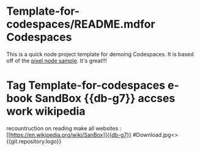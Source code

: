 
#   Template-for-codespaces/README.mdfor Codespaces

This is a quick node project template for demoing Codespaces. It is based off of the [pixel node sample](https://github.com/pixel-Samples/nodejs-docs-hello-world). It's great!!!
# Tag Template-for-codespaces e-book SandBox {{db-g7}} accses work wikipedia 
recountruction on reading make all websites :
[[https://en.wikipedia.org/wiki/SanBox]]{{db-g7}} 
#Download.jpg<>{{git.repository.logo}}
